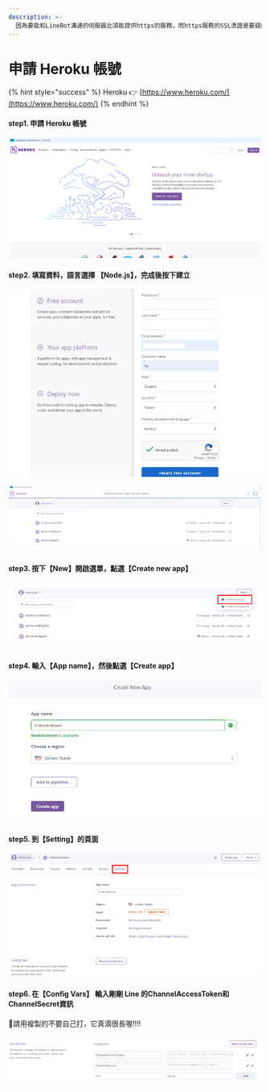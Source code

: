 ```yaml
---
description: >-
  因為要能和LineBot溝通的伺服器比須能提供https的服務，而https服務的SSL憑證是要錢的，所以我們必須找一個網路上提供的免費程式空間並且提供https的伺服器來放置程式
---
```


# 申請 Heroku 帳號

{% hint style="success" %}
Heroku 👉 [https://www.heroku.com/](https://www.heroku.com/)
{% endhint %}

#### step1. 申請 Heroku 帳號

![](.gitbook/assets/image%20%2832%29.png)

#### step2. 填寫資料，語言選擇 【Node.js】，完成後按下建立

![](.gitbook/assets/image.png)

![](.gitbook/assets/image%20%2841%29.png)

#### step3. 按下【New】開啟選單，點選【Create new app】

![](.gitbook/assets/image%20%2836%29.png)

#### step4. 輸入【App name】，然後點選【Create app】

![](.gitbook/assets/image%20%2842%29.png)

#### step5. 到【Setting】的頁面

![](.gitbook/assets/image%20%2817%29.png)

#### step6. 在【Config Vars】 輸入剛剛 Line 的ChannelAccessToken和ChannelSecret資訊

📢請用複製的不要自己打，它真滴很長喔!!!!

![](.gitbook/assets/image%20%2839%29.png)



